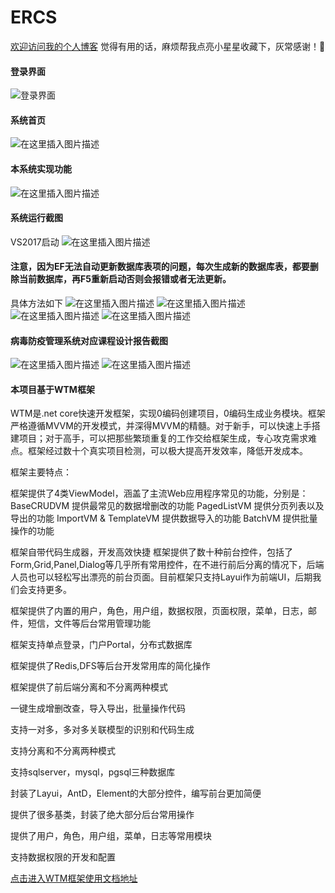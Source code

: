# ERCS
[欢迎访问我的个人博客](http://www.lpl520.xn--ses554g/)
觉得有用的话，麻烦帮我点亮小星星收藏下，灰常感谢！🙇‍
#### 登录界面
![登录界面](https://img-blog.csdnimg.cn/20200502144501209.png?x-oss-process=image/watermark,type_ZmFuZ3poZW5naGVpdGk,shadow_10,text_aHR0cHM6Ly9ibG9nLmNzZG4ubmV0L3FxXzQyODM3ODkw,size_16,color_FFFFFF,t_70)

#### 系统首页
![在这里插入图片描述](https://img-blog.csdnimg.cn/2020050214462946.png?x-oss-process=image/watermark,type_ZmFuZ3poZW5naGVpdGk,shadow_10,text_aHR0cHM6Ly9ibG9nLmNzZG4ubmV0L3FxXzQyODM3ODkw,size_16,color_FFFFFF,t_70)

#### 本系统实现功能
![在这里插入图片描述](https://img-blog.csdnimg.cn/20200417141810174.png?x-oss-process=image/watermark,type_ZmFuZ3poZW5naGVpdGk,shadow_10,text_aHR0cHM6Ly9ibG9nLmNzZG4ubmV0L3FxXzQyODM3ODkw,size_16,color_FFFFFF,t_70)
#### 系统运行截图
VS2017启动
![在这里插入图片描述](https://img-blog.csdnimg.cn/20200417142725516.png?x-oss-process=image/watermark,type_ZmFuZ3poZW5naGVpdGk,shadow_10,text_aHR0cHM6Ly9ibG9nLmNzZG4ubmV0L3FxXzQyODM3ODkw,size_16,color_FFFFFF,t_70)
#### 注意，因为EF无法自动更新数据库表项的问题，每次生成新的数据库表，都要删除当前数据库，再F5重新启动否则会报错或者无法更新。
具体方法如下
![在这里插入图片描述](https://img-blog.csdnimg.cn/2020041714312035.png?x-oss-process=image/watermark,type_ZmFuZ3poZW5naGVpdGk,shadow_10,text_aHR0cHM6Ly9ibG9nLmNzZG4ubmV0L3FxXzQyODM3ODkw,size_16,color_FFFFFF,t_70)
![在这里插入图片描述](https://img-blog.csdnimg.cn/2020041714314840.png?x-oss-process=image/watermark,type_ZmFuZ3poZW5naGVpdGk,shadow_10,text_aHR0cHM6Ly9ibG9nLmNzZG4ubmV0L3FxXzQyODM3ODkw,size_16,color_FFFFFF,t_70)
![在这里插入图片描述](https://img-blog.csdnimg.cn/20200417143205460.png?x-oss-process=image/watermark,type_ZmFuZ3poZW5naGVpdGk,shadow_10,text_aHR0cHM6Ly9ibG9nLmNzZG4ubmV0L3FxXzQyODM3ODkw,size_16,color_FFFFFF,t_70)
![在这里插入图片描述](https://img-blog.csdnimg.cn/20200417143226897.png)
#### 病毒防疫管理系统对应课程设计报告截图	
![在这里插入图片描述](https://img-blog.csdnimg.cn/20200417141745764.png?x-oss-process=image/watermark,type_ZmFuZ3poZW5naGVpdGk,shadow_10,text_aHR0cHM6Ly9ibG9nLmNzZG4ubmV0L3FxXzQyODM3ODkw,size_16,color_FFFFFF,t_70)
![在这里插入图片描述](https://img-blog.csdnimg.cn/20200417141846374.png?x-oss-process=image/watermark,type_ZmFuZ3poZW5naGVpdGk,shadow_10,text_aHR0cHM6Ly9ibG9nLmNzZG4ubmV0L3FxXzQyODM3ODkw,size_16,color_FFFFFF,t_70)
#### 本项目基于WTM框架
WTM是.net core快速开发框架，实现0编码创建项目，0编码生成业务模块。框架严格遵循MVVM的开发模式，并深得MVVM的精髓。对于新手，可以快速上手搭建项目；对于高手，可以把那些繁琐重复的工作交给框架生成，专心攻克需求难点。框架经过数十个真实项目检测，可以极大提高开发效率，降低开发成本。

框架主要特点：

框架提供了4类ViewModel，涵盖了主流Web应用程序常见的功能，分别是： BaseCRUDVM 提供最常见的数据增删改的功能 PagedListVM 提供分页列表以及导出的功能 ImportVM & TemplateVM 提供数据导入的功能 BatchVM 提供批量操作的功能

框架自带代码生成器，开发高效快捷
框架提供了数十种前台控件，包括了Form,Grid,Panel,Dialog等几乎所有常用控件，在不进行前后分离的情况下，后端人员也可以轻松写出漂亮的前台页面。目前框架只支持Layui作为前端UI，后期我们会支持更多。

框架提供了内置的用户，角色，用户组，数据权限，页面权限，菜单，日志，邮件，短信，文件等后台常用管理功能

框架支持单点登录，门户Portal，分布式数据库

框架提供了Redis,DFS等后台开发常用库的简化操作

框架提供了前后端分离和不分离两种模式

一键生成增删改查，导入导出，批量操作代码

支持一对多，多对多关联模型的识别和代码生成

支持分离和不分离两种模式

支持sqlserver，mysql，pgsql三种数据库

封装了Layui，AntD，Element的大部分控件，编写前台更加简便

提供了很多基类，封装了绝大部分后台常用操作

提供了用户，角色，用户组，菜单，日志等常用模块

支持数据权限的开发和配置


[点击进入WTM框架使用文档地址](https://wtmdoc.walkingtec.cn/%60)


